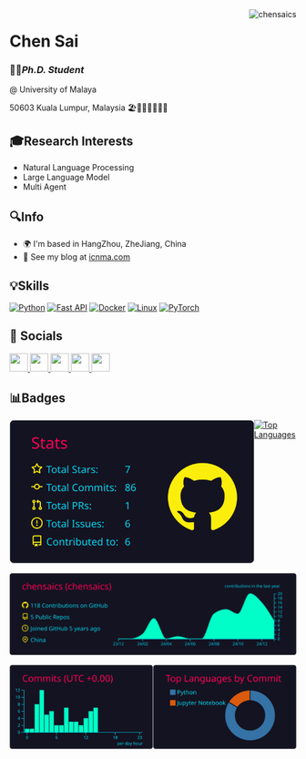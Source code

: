 <img align="right" src="https://komarev.com/ghpvc/?username=chensaics" alt="chensaics" />

# Chen Sai

### 👨‍🎓*Ph.D. Student*

@ University of Malaya

50603 Kuala Lumpur, Malaysia
🏖️🌴🐒🍜🍛👫💃

## 🎓Research Interests
- Natural Language Processing
- Large Language Model
- Multi Agent

## 🔍️Info

* 🌍  I'm based in HangZhou, ZheJiang, China
* 📝  See my blog at [icnma.com](http://www.icnma.com)

## 💡Skills

<p align="left">
<a href="https://www.python.org/" target="_blank" rel="noreferrer"><img src="https://raw.githubusercontent.com/danielcranney/readme-generator/main/public/icons/skills/python-colored.svg" width="36" height="36" alt="Python" /></a>
<a href="https://fastapi.tiangolo.com/" target="_blank" rel="noreferrer"><img src="https://raw.githubusercontent.com/danielcranney/readme-generator/main/public/icons/skills/fastapi-colored.svg" width="36" height="36" alt="Fast API" /></a>
<a href="https://www.docker.com/" target="_blank" rel="noreferrer"><img src="https://raw.githubusercontent.com/danielcranney/readme-generator/main/public/icons/skills/docker-colored.svg" width="36" height="36" alt="Docker" /></a>
<a href="https://www.linux.org" target="_blank" rel="noreferrer"><img src="https://raw.githubusercontent.com/danielcranney/readme-generator/main/public/icons/skills/linux-colored.svg" width="36" height="36" alt="Linux" /></a>
<a href="https://pytorch.org/" target="_blank" rel="noreferrer"><img src="https://raw.githubusercontent.com/danielcranney/readme-generator/main/public/icons/skills/pytorch-colored.svg" width="36" height="36" alt="PyTorch" /></a>
</p>

## 🤝 Socials
<p align="left">
<a href="https://www.github.com/chensaics" target="_blank" rel="noreferrer"> <picture> <source media="(prefers-color-scheme: dark)" srcset="https://raw.githubusercontent.com/danielcranney/readme-generator/main/public/icons/socials/github-dark.svg" /> <source media="(prefers-color-scheme: light)" srcset="https://raw.githubusercontent.com/danielcranney/readme-generator/main/public/icons/socials/github.svg" /> <img src="https://raw.githubusercontent.com/danielcranney/readme-generator/main/public/icons/socials/github.svg" width="32" height="32" /> </picture> </a>
<a href="http://www.instagram.com/chensaics" target="_blank" rel="noreferrer"> <picture> <source media="(prefers-color-scheme: dark)" srcset="undefined" /> <source media="(prefers-color-scheme: light)" srcset="https://raw.githubusercontent.com/danielcranney/readme-generator/main/public/icons/socials/instagram.svg" /> <img src="https://raw.githubusercontent.com/danielcranney/readme-generator/main/public/icons/socials/instagram.svg" width="32" height="32" /> </picture> </a>
<a href="http://www.medium.com/@chensaics" target="_blank" rel="noreferrer"> <picture> <source media="(prefers-color-scheme: dark)" srcset="https://raw.githubusercontent.com/danielcranney/readme-generator/main/public/icons/socials/medium-dark.svg" /> <source media="(prefers-color-scheme: light)" srcset="https://raw.githubusercontent.com/danielcranney/readme-generator/main/public/icons/socials/medium.svg" /> <img src="https://raw.githubusercontent.com/danielcranney/readme-generator/main/public/icons/socials/medium.svg" width="32" height="32" /> </picture> </a>
<a href="https://www.x.com/chensaics" target="_blank" rel="noreferrer"> <picture> <source media="(prefers-color-scheme: dark)" srcset="https://raw.githubusercontent.com/danielcranney/readme-generator/main/public/icons/socials/twitter-dark.svg" /> <source media="(prefers-color-scheme: light)" srcset="https://raw.githubusercontent.com/danielcranney/readme-generator/main/public/icons/socials/twitter.svg" /> <img src="https://raw.githubusercontent.com/danielcranney/readme-generator/main/public/icons/socials/twitter.svg" width="32" height="32" /> </picture> </a>
<a href="https://www.threads.net/@chensaics" target="_blank" rel="noreferrer"> <picture> <source media="(prefers-color-scheme: dark)" srcset="https://raw.githubusercontent.com/danielcranney/readme-generator/main/public/icons/socials/threads-dark.svg" /> <source media="(prefers-color-scheme: light)" srcset="https://raw.githubusercontent.com/danielcranney/readme-generator/main/public/icons/socials/threads.svg" /> <img src="https://raw.githubusercontent.com/danielcranney/readme-generator/main/public/icons/socials/threads.svg" width="32" height="32" /> </picture> </a></p>

## 📊Badges
<div style="display: flex; justify-content: space-between;">
    <a href="https://github.com/chensaics">
    <img src="https://raw.githubusercontent.com/chensaics/chensaics/master/profile-summary-card-output/2077/3-stats.svg" />
  </a>
    <a href="https://github.com/chensaics">
        <img src="https://github-readme-stats.vercel.app/api/top-langs/?username=chensaics&langs_count=10&title_color=0891b2&text_color=ffffff&icon_color=0891b2&bg_color=1c1917&hide_border=true&locale=en&custom_title=Top%20%Languages" alt="Top Languages" />
    </a>
</div>


[![](https://raw.githubusercontent.com/chensaics/chensaics/master/profile-summary-card-output/2077/0-profile-details.svg)](https://github.com/chensaics)

<div style="display: flex; justify-content: space-between;">
    <a href="https://github.com/chensaics">
    <img src="https://raw.githubusercontent.com/chensaics/chensaics/master/profile-summary-card-output/2077/4-productive-time.svg" />
    </a>
    <a href="https://github.com/chensaics">
    <img src="https://raw.githubusercontent.com/chensaics/chensaics/master/profile-summary-card-output/2077/2-most-commit-language.svg" />
  </a>
</div>


